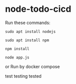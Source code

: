 # node-todo-cicd

Run these commands:


`sudo apt install nodejs`


`sudo apt install npm`


`npm install`

`node app.js`

or Run by docker compose

test
testing
tested

